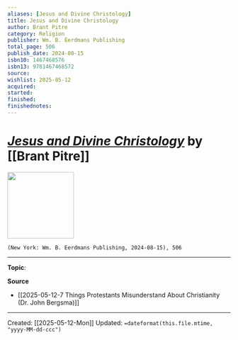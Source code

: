 ```yaml
---
aliases: [Jesus and Divine Christology]
title: Jesus and Divine Christology
author: Brant Pitre
category: Religion
publisher: Wm. B. Eerdmans Publishing
total_page: 506
publish_date: 2024-08-15
isbn10: 1467468576
isbn13: 9781467468572
source: 
wishlist: 2025-05-12
acquired: 
started: 
finished: 
finishednotes: 
---
```

# *[Jesus and Divine Christology]()* by [[Brant Pitre]]

<img src="http://books.google.com/books/content?id=tUYbEQAAQBAJ&printsec=frontcover&img=1&zoom=1&edge=curl&source=gbs_api" width=150>

`(New York: Wm. B. Eerdmans Publishing, 2024-08-15), 506`



--- 
**Topic**: 

**Source**
- [[2025-05-12-7 Things Protestants Misunderstand About Christianity (Dr. John Bergsma)]]
 ---
Created: [[2025-05-12-Mon]]
Updated: `=dateformat(this.file.mtime, "yyyy-MM-dd-ccc")`